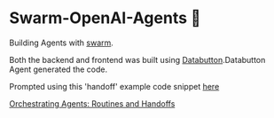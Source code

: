 # Swarm-OpenAI-Agents 🐝
Building Agents with [swarm](https://github.com/openai/swarm).

Both the backend and frontend was built using [Databutton](https://databutton.com).Databutton Agent generated the code.

Prompted using this 'handoff' example code snippet [here](https://github.com/openai/swarm/blob/main/examples/basic/agent_handoff.py)

[Orchestrating Agents: Routines and Handoffs](https://cookbook.openai.com/examples/orchestrating_agents)
